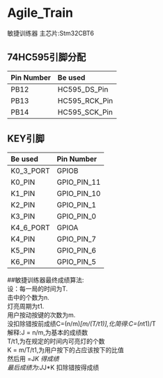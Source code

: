 # Agile_Train
敏捷训练器 
主芯片:Stm32CBT6  
## 74HC595引脚分配  
|Pin Number   |Be used  |  
|:----------  |:------  |  
|PB12          |HC595_DS_Pin     |  
|PB13          |HC595_RCK_Pin |  
|PB14          |HC595_SCK_Pin |  
## KEY引脚  
 |Be used   |Pin Number   |  
|:----------  |:------  |
 |K0_3_PORT	|GPIOB|
 |K0_PIN|		GPIO_PIN_11|
 |K1_PIN		|GPIO_PIN_10|
 |K2_PIN|		GPIO_PIN_1|
 |K3_PIN		|GPIO_PIN_0|
 |K4_6_PORT	|GPIOA|
| K4_PIN		|GPIO_PIN_7|
 |K5_PIN		|GPIO_PIN_6|
 |K6_PIN		|GPIO_PIN_5|  
 ##敏捷训练器最终成绩算法:  
 设：每一局的时间为T.  
	击中的个数为n.  
	灯亮周期为t1.  
	用户按动按键的次数为m.  
没扣除错按前成绩C=(n/m)*[m/(T/t1)],化简得:C=(n*t1)/T  
解释:J = n/m,为基本的成绩数  
	 T/t1,为在规定的时间内可亮灯的个数  
	 K = m/T/t1,为用户按下的占应该按下的比值  
	 然后用  =J*K 得成绩  
	 最后成绩为:J*J*K  扣除错按得成绩  